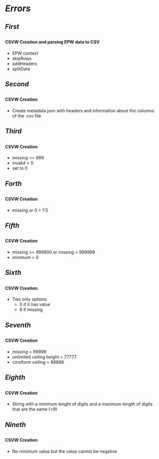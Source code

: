 


# ***Errors*** <h0>

##  ***First***  <h2>

#### **CSVW Creation and parsing EPW data to CSV**<h4>
* EPW context
* skipRows
* addHeaders
* splitData

## ***Second*** <h2>

#### **CSVW Creation** <h4>
* Create metadata.json with headers and information about the columns of the .csv file

## ***Third*** <h2>

#### **CSVW Creation** <h4>
* missing >= 999
* invalid < 0
* set to 0

## ***Forth*** <h2>

#### **CSVW Creation** <h4>
* missing or 0 = 1'5

## ***Fifth*** <h2>

#### **CSVW Creation** <h4>
* missing >= 999900 or missing = 999999
* minimum = 0

## ***Sixth*** <h2>

#### **CSVW Creation** <h4>

* Two only options
    * 0 if it has value
    * 9 if missing

## ***Seventh*** <h2>

#### **CSVW Creation** <h4>

* missing = 99999
* unlimited ceiling height = 77777
* cirroform ceiling = 88888

## ***Eighth*** <h2>

#### **CSVW Creation** <h4>

* String with a minimum lenght of digits and a maximum length of digits that are the same (=9) 

## ***Nineth*** <h2>

#### **CSVW Creation** <h4>

* No minimum value but the value cannot be negative


